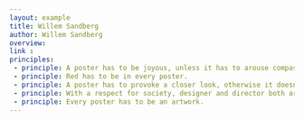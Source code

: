 ```yaml
---
layout: example
title: Willem Sandberg
author: Willem Sandberg
overview:
link : 
principles:
 - principle: A poster has to be joyous, unless it has to arouse compassion.
 - principle: Red has to be in every poster.
 - principle: A poster has to provoke a closer look, otherwise it doesn’t endure.
 - principle: With a respect for society, designer and director both are responsible for the street scene. A poster does not only have to revive the street, it also has to be human.
 - principle: Every poster has to be an artwork.
---
```

